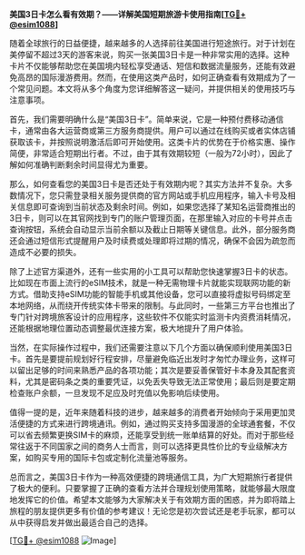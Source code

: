 **美国3日卡怎么看有效期？——详解美国短期旅游卡使用指南[[TG💪+ @esim1088](https://t.me/s/esim1088)]**

随着全球旅行的日益便捷，越来越多的人选择前往美国进行短途旅行。对于计划在美停留不超过3天的游客来说，购买一张美国3日卡是一种非常实用的选择。这种卡片不仅能够帮助您在美国境内轻松享受通话、短信和数据流量服务，还能有效避免高昂的国际漫游费用。然而，在使用这类产品时，如何正确查看有效期成为了一个常见问题。本文将从多个角度为您详细解答这一疑问，并提供相关的使用技巧与注意事项。

首先，我们需要明确什么是“美国3日卡”。简单来说，它是一种预付费移动通信卡，通常由各大运营商或第三方服务商提供。用户可以通过在线购买或者实体店铺获取该卡，并按照说明激活后即可开始使用。这类卡片的优势在于价格实惠、操作简便，非常适合短期出行者。不过，由于其有效期较短（一般为72小时），因此了解如何准确判断剩余时间显得尤为重要。

那么，如何查看您的美国3日卡是否还处于有效期内呢？其实方法并不复杂。大多数情况下，您只需登录相关服务提供商的官方网站或手机应用程序，输入卡号及相关信息即可查询到当前状态及剩余时间。例如，如果您选择了某知名运营商推出的3日卡，则可以在其官网找到专门的账户管理页面，在那里输入对应的卡号并点击查询按钮，系统会自动显示当前余额以及截止日期等关键信息。此外，部分服务商还会通过短信形式提醒用户及时续费或处理即将过期的情况，确保不会因为疏忽而造成不必要的损失。

除了上述官方渠道外，还有一些实用的小工具可以帮助您快速掌握3日卡的状态。比如现在市面上流行的eSIM技术，就是一种无需物理卡片就能实现联网功能的新方式。借助支持eSIM功能的智能手机或其他设备，您可以直接将虚拟号码绑定至本地网络，从而绕开传统实体卡带来的限制。与此同时，一些第三方平台也推出了专门针对跨境旅客设计的应用程序，这些软件不仅能实时监测卡内资费消耗情况，还能根据地理位置动态调整最优连接方案，极大地提升了用户体验。

当然，在实际操作过程中，我们还需要注意以下几个方面以确保顺利使用美国3日卡。首先是要提前规划好行程安排，尽量避免临近出发时才匆忙办理业务，这样可以留出足够的时间来熟悉产品的各项功能；其次是要妥善保管好卡本身及其配套资料，尤其是密码条之类的重要凭证，以免丢失导致无法正常使用；最后则是要定期检查账户余额，一旦发现不足应及时充值以免影响后续使用。

值得一提的是，近年来随着科技的进步，越来越多的消费者开始倾向于采用更加灵活便捷的方式来进行跨境通讯。例如，通过购买支持多国漫游的全球通套餐，不仅可以省去频繁更换SIM卡的麻烦，还能享受到统一账单结算的好处。而对于那些经常往返于不同国家之间的商务人士而言，则可以选择更具性价比的专业级解决方案，如购买专用的国际卡包或定制化流量池等服务。

总而言之，美国3日卡作为一种高效便捷的跨境通信工具，为广大短期旅行者提供了极大的便利。只要掌握了正确的查看方法并合理规划使用策略，就能够最大限度地发挥它的价值。希望本文能够为大家解决关于有效期方面的困惑，并为即将踏上旅程的朋友提供更多有价值的参考建议！无论您是初次尝试还是老手玩家，都可以从中获得启发并做出最适合自己的选择。

[[TG💪+ @esim1088](https://t.me/s/esim1088) ![Image](https://i.postimg.cc/4NQfJmqS/Snipaste-2025-05-13-00-14-12.png)]